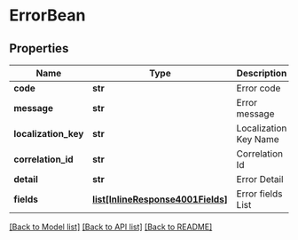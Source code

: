 # ErrorBean

## Properties
Name | Type | Description | Notes
------------ | ------------- | ------------- | -------------
**code** | **str** | Error code | 
**message** | **str** | Error message | 
**localization_key** | **str** | Localization Key Name | [optional] 
**correlation_id** | **str** | Correlation Id | [optional] 
**detail** | **str** | Error Detail | [optional] 
**fields** | [**list[InlineResponse4001Fields]**](InlineResponse4001Fields.md) | Error fields List | [optional] 

[[Back to Model list]](../README.md#documentation-for-models) [[Back to API list]](../README.md#documentation-for-api-endpoints) [[Back to README]](../README.md)



